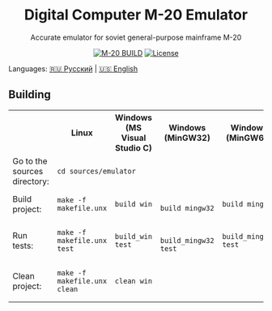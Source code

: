 <h1 align="center">Digital Computer M-20 Emulator</h1>
<p align="center">Accurate emulator for soviet general-purpose mainframe M-20</p>
<p align="center">
    <a href="https://github.com/rcgoff/m20/actions/workflows/m20-ci.yml"><img src="https://github.com/rcgoff/m20/actions/workflows/m20-ci.yml/badge.svg" alt="M-20 BUILD"></a>
    <a href="LICENSE"><img src="https://img.shields.io/github/license/rcgoff/m20.svg" alt="License"></a> 
</p>

Languages: [:ru: Русский](./Readme.rus.md) | [:us: English](./Readme.md)

## Building

<table>
  <tr>
    <th></th>
    <th>Linux</th>
    <th>Windows <br>(MS Visual Studio C)</th>
    <th>Windows<br>(MinGW32)</th>
    <th>Windows<br>(MinGW64)</th>
  </tr>
  <tr>
    <td>Go to the sources directory:</td>
    <td colspan="4"><pre><code class="language-shell">cd sources/emulator</code></pre></td>
   </tr>
   <tr>
     <td>Build project:</td>
     <td><pre><code class="language-bash">make -f makefile.unx</code></pre> </td>
     <td><pre><code class="language-batch">build_win</code></pre></td>
     <td><pre><code class="language-batch"> build_mingw32</code></pre></td>
     <td><pre><code class="language-batch">build_mingw64</code></pre></td>
   </tr>
   <tr>
     <td>Run tests:</td>
     <td><pre><code class="language-bash">make -f makefile.unx test</code></pre> </td>
     <td><pre><code class="language-batch">build_win test</code></pre></td>
     <td><pre><code class="language-batch"> build_mingw32 test</code></pre></td>
     <td><pre><code class="language-batch">build_mingw64 test</code></pre></td>
   </tr>
   <tr>
     <td>Clean project:</td>
     <td><pre><code class="language-bash">make -f makefile.unx clean </code></pre></td>
     <td colspan="3"><pre><code class="language-bash">clean_win </code></pre></td>
   </tr>
</table>

